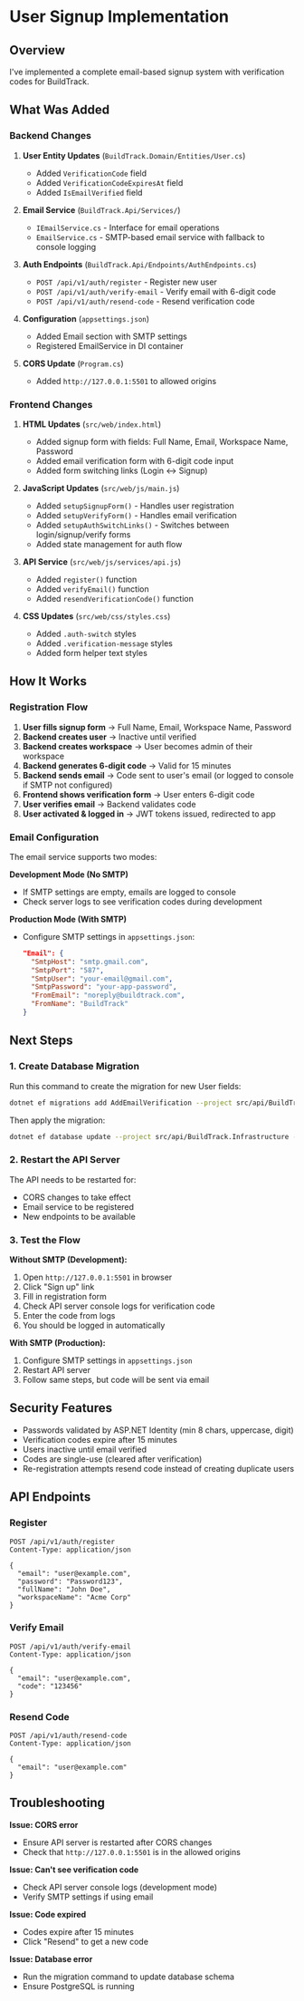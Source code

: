 # User Signup Implementation

## Overview
I've implemented a complete email-based signup system with verification codes for BuildTrack.

## What Was Added

### Backend Changes

1. **User Entity Updates** (`BuildTrack.Domain/Entities/User.cs`)
   - Added `VerificationCode` field
   - Added `VerificationCodeExpiresAt` field
   - Added `IsEmailVerified` field

2. **Email Service** (`BuildTrack.Api/Services/`)
   - `IEmailService.cs` - Interface for email operations
   - `EmailService.cs` - SMTP-based email service with fallback to console logging

3. **Auth Endpoints** (`BuildTrack.Api/Endpoints/AuthEndpoints.cs`)
   - `POST /api/v1/auth/register` - Register new user
   - `POST /api/v1/auth/verify-email` - Verify email with 6-digit code
   - `POST /api/v1/auth/resend-code` - Resend verification code

4. **Configuration** (`appsettings.json`)
   - Added Email section with SMTP settings
   - Registered EmailService in DI container

5. **CORS Update** (`Program.cs`)
   - Added `http://127.0.0.1:5501` to allowed origins

### Frontend Changes

1. **HTML Updates** (`src/web/index.html`)
   - Added signup form with fields: Full Name, Email, Workspace Name, Password
   - Added email verification form with 6-digit code input
   - Added form switching links (Login ↔ Signup)

2. **JavaScript Updates** (`src/web/js/main.js`)
   - Added `setupSignupForm()` - Handles user registration
   - Added `setupVerifyForm()` - Handles email verification
   - Added `setupAuthSwitchLinks()` - Switches between login/signup/verify forms
   - Added state management for auth flow

3. **API Service** (`src/web/js/services/api.js`)
   - Added `register()` function
   - Added `verifyEmail()` function
   - Added `resendVerificationCode()` function

4. **CSS Updates** (`src/web/css/styles.css`)
   - Added `.auth-switch` styles
   - Added `.verification-message` styles
   - Added form helper text styles

## How It Works

### Registration Flow

1. **User fills signup form** → Full Name, Email, Workspace Name, Password
2. **Backend creates user** → Inactive until verified
3. **Backend creates workspace** → User becomes admin of their workspace
4. **Backend generates 6-digit code** → Valid for 15 minutes
5. **Backend sends email** → Code sent to user's email (or logged to console if SMTP not configured)
6. **Frontend shows verification form** → User enters 6-digit code
7. **User verifies email** → Backend validates code
8. **User activated & logged in** → JWT tokens issued, redirected to app

### Email Configuration

The email service supports two modes:

**Development Mode (No SMTP)**
- If SMTP settings are empty, emails are logged to console
- Check server logs to see verification codes during development

**Production Mode (With SMTP)**
- Configure SMTP settings in `appsettings.json`:
  ```json
  "Email": {
    "SmtpHost": "smtp.gmail.com",
    "SmtpPort": "587",
    "SmtpUser": "your-email@gmail.com",
    "SmtpPassword": "your-app-password",
    "FromEmail": "noreply@buildtrack.com",
    "FromName": "BuildTrack"
  }
  ```

## Next Steps

### 1. Create Database Migration
Run this command to create the migration for new User fields:
```bash
dotnet ef migrations add AddEmailVerification --project src/api/BuildTrack.Infrastructure --startup-project src/api/BuildTrack.Api
```

Then apply the migration:
```bash
dotnet ef database update --project src/api/BuildTrack.Infrastructure --startup-project src/api/BuildTrack.Api
```

### 2. Restart the API Server
The API needs to be restarted for:
- CORS changes to take effect
- Email service to be registered
- New endpoints to be available

### 3. Test the Flow

**Without SMTP (Development):**
1. Open `http://127.0.0.1:5501` in browser
2. Click "Sign up" link
3. Fill in registration form
4. Check API server console logs for verification code
5. Enter the code from logs
6. You should be logged in automatically

**With SMTP (Production):**
1. Configure SMTP settings in `appsettings.json`
2. Restart API server
3. Follow same steps, but code will be sent via email

## Security Features

- Passwords validated by ASP.NET Identity (min 8 chars, uppercase, digit)
- Verification codes expire after 15 minutes
- Users inactive until email verified
- Codes are single-use (cleared after verification)
- Re-registration attempts resend code instead of creating duplicate users

## API Endpoints

### Register
```http
POST /api/v1/auth/register
Content-Type: application/json

{
  "email": "user@example.com",
  "password": "Password123",
  "fullName": "John Doe",
  "workspaceName": "Acme Corp"
}
```

### Verify Email
```http
POST /api/v1/auth/verify-email
Content-Type: application/json

{
  "email": "user@example.com",
  "code": "123456"
}
```

### Resend Code
```http
POST /api/v1/auth/resend-code
Content-Type: application/json

{
  "email": "user@example.com"
}
```

## Troubleshooting

**Issue: CORS error**
- Ensure API server is restarted after CORS changes
- Check that `http://127.0.0.1:5501` is in the allowed origins

**Issue: Can't see verification code**
- Check API server console logs (development mode)
- Verify SMTP settings if using email

**Issue: Code expired**
- Codes expire after 15 minutes
- Click "Resend" to get a new code

**Issue: Database error**
- Run the migration command to update database schema
- Ensure PostgreSQL is running
